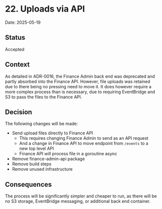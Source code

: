 # 22. Uploads via API

Date: 2025-05-19

## Status

Accepted

## Context

As detailed in ADR-0016, the Finance Admin back end was deprecated and partly absorbed into the Finance API. However,
file uploads was retained due to there being no pressing need to move it. It does however require a more complex process
than is necessary, due to requiring EventBridge and S3 to pass the files to the Finance API.

## Decision

The following changes will be made:
* Send upload files directly to Finance API
  * This requires changing Finance Admin to send as an API request
  * And a change in Finance API to move endpoint from `/events` to a new top level API
  * Finance API will process file in a goroutine async
* Remove finance-admin-api package
* Remove build steps
* Remove unused infrastructure

## Consequences

The process will be significantly simpler and cheaper to run, as there will be no S3 storage, EventBridge messaging, or
additional back end container.